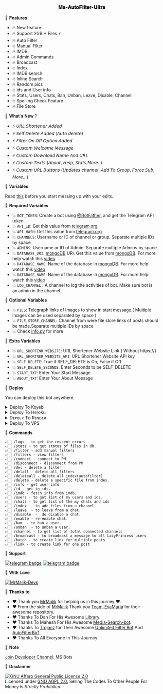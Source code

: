 <h3 align="center">
  <b> 𝐌𝐬-𝐀𝐮𝐭𝐨𝐅𝐢𝐥𝐭𝐞𝐫-𝐔𝐥𝐭𝐫𝐚 </b>
</h3>


🌟 𝐅𝐞𝐚𝐭𝐮𝐫𝐞𝐬

 - 🔥 New feature : 
 - 🔥 Support 2GB + Files ⚡️
 - 🔥 Auto Filter
 - 🔥 Manual Filter
 - 🔥 IMDB
 - 🔥 Admin Commands
 - 🔥 Broadcast
 - 🔥 Index
 - 🔥 IMDB search
 - 🔥 Inline Search
 - 🔥 Random pics
 - 🔥 ids and User info 
 - 🔥 Stats, Users, Chats, Ban, Unban, Leave, Disable, Channel
 - 🔥 Spelling Check Feature
 - 🔥 File Store

🌟 𝐖𝐡𝐚𝐭'𝐬 𝐍𝐞𝐰 ?

 - ⚡️ 𝘜𝘙𝘓 𝘚𝘩𝘰𝘳𝘵𝘦𝘯𝘦𝘳 𝘈𝘥𝘥𝘦𝘥 
 - ⚡️ 𝘚𝘦𝘭𝘧 𝘋𝘦𝘭𝘦𝘵𝘦 𝘈𝘥𝘥𝘦𝘥 (𝘈𝘶𝘵𝘰 𝘥𝘦𝘭𝘦𝘵𝘦) 
 - ⚡️ 𝘍𝘪𝘭𝘵𝘦𝘳 𝘖𝘯 𝘖𝘧𝘧 𝘖𝘱𝘵𝘪𝘰𝘯 𝘈𝘥𝘥𝘦𝘥 
 - ⚡️ 𝘊𝘶𝘴𝘵𝘰𝘮 𝘞𝘦𝘭𝘤𝘰𝘮𝘦 𝘔𝘦𝘴𝘴𝘢𝘨𝘦 
 - ⚡️ 𝘊𝘶𝘴𝘵𝘰𝘮 𝘋𝘰𝘸𝘯𝘭𝘰𝘢𝘥 𝘕𝘢𝘮𝘦 𝘈𝘯𝘥 𝘜𝘙𝘓 
 - ⚡️ 𝘊𝘶𝘴𝘵𝘰𝘮 𝘛𝘦𝘹𝘵𝘴 (𝘈𝘣𝘰𝘶𝘵, 𝘏𝘦𝘭𝘱, 𝘚𝘵𝘢𝘵𝘴,𝘔𝘰𝘳𝘦..) 
 - ⚡️ 𝘊𝘶𝘴𝘵𝘰𝘮 𝘜𝘙𝘓 𝘉𝘶𝘵𝘵𝘰𝘯𝘴 (𝘜𝘱𝘥𝘢𝘵𝘦𝘴 𝘤𝘩𝘢𝘯𝘯𝘦𝘭, 𝘈𝘥𝘥 𝘛𝘰 𝘎𝘳𝘰𝘶𝘱, 𝘍𝘰𝘳𝘤𝘦 𝘚𝘶𝘣, 𝘔𝘰𝘳𝘦...)

🌟 𝐕𝐚𝐫𝐢𝐚𝐛𝐥𝐞𝐬

Read [this](https://telegram.dog/sources_cods) before you start messing up with your edits.

🌟 𝐑𝐞𝐪𝐮𝐢𝐫𝐞𝐝 𝐕𝐚𝐫𝐢𝐚𝐛𝐥𝐞𝐬

* 💥 `BOT_TOKEN`: Create a bot using [@BotFather](https://telegram.dog/BotFather), and get the Telegram API token.
* 💥 `API_ID`: Get this value from [telegram.org](https://my.telegram.org/apps)
* 💥 `API_HASH`: Get this value from [telegram.org](https://my.telegram.org/apps)
* 💥 `CHANNELS`: Username or ID of channel or group. Separate multiple IDs by space
* 💥 `ADMINS`: Username or ID of Admin. Separate multiple Admins by space
* 💥 `DATABASE_URI`: [mongoDB](https://www.mongodb.com) URI. Get this value from [mongoDB](https://www.mongodb.com). For more help watch this [video](https://youtu.be/h9QjSSmk5tw)
* 💥 `DATABASE_NAME`: Name of the database in [mongoDB](https://www.mongodb.com). For more help watch this [video](https://youtu.be/h9QjSSmk5tw)
* 💥 `DATABASE_NAME`: Name of the database in [mongoDB](https://www.mongodb.com). For more help watch this [video](https://youtu.be/h9QjSSmk5tw)
* 💥 `LOG_CHANNEL` : A channel to log the activities of bot. Make sure bot is an admin in the channel.

🌟 𝐎𝐩𝐭𝐢𝐨𝐧𝐚𝐥 𝐕𝐚𝐫𝐢𝐚𝐛𝐥𝐞𝐬

* 💥 `PICS`: Telegraph links of images to show in start message.( Multiple images can be used separated by space )
* 💥 `FILE_STORE_CHANNEL`: Channel from were file store links of posts should be made.Separate multiple IDs by space
* 💥 Check [info.py](https://github.com/AM-ROBOTS/AdvAnurag/blob/main/info.py) for more

🌟 𝐄𝐱𝐭𝐫𝐚 𝐕𝐚𝐫𝐢𝐚𝐛𝐥𝐞𝐬

* 💥 `URL_SHORTENR_WEBSITE`: URL Shortener Website Link ( Without https://)
* 💥 `URL_SHORTNER_WEBSITE_API`: URL Shortener Website API key
* 💥 `SELF_DELETE`: True if SELF_DELETE is On, False if Off
* 💥 `SELF_DELETE_SECONDS`: Enter Seconds to be SELF_DELETE 
* 💥 `START_TXT`: Enter Your Start Message
* 💥 `ABOUT_TXT`: Enter Your About Message 


🌟 𝐃𝐞𝐩𝐥𝐨𝐲

You can deploy this bot anywhere.

<details><summary>Deploy To Koyeb</summary>
<p>
<br>
<a target="_blank" href="https://app.koyeb.com/deploy?type=git&repository=github.com/mrmalikoffl/MsFilmFactoryV2&branch=master&name=MsFilmFactory_Bot"><img alt="Deploy to Koyeb" src="https://binbashbanana.github.io/deploy-buttons/buttons/remade/koyeb.svg"></a>
</p>
</details>

<details><summary>Deploy To Heroku</summary>
<p>
<br>
<a href="https://heroku.com/deploy?template=https://github.com/mrmalikoffl/MsFilmFactoryV2">
  <img src="https://www.herokucdn.com/deploy/button.svg" alt="Deploy">
</a>
</p>
</details>

<details><summary>Dᴇᴘᴏʟʏ Tᴏ Rᴇɴᴅᴇʀ </summary>
<p>
<br>
<a href="https://dashboard.render.com/select-repo?type=web">
  <img src="https://render.com/images/deploy-to-render-button.svg" alt="deploy-to-render">
</a>
</p>
</details>

<details><summary>Deploy To VPS</summary>
<p>
<pre>
git clone https://github.com/mrmalikoffl/MsFilmFactoryV2
# Install Packages
pip3 install -U -r requirements.txt
Edit info.py with variables as given below then run bot
python3 bot.py
</pre>
</p>
</details>


🌟 𝐂𝐨𝐦𝐦𝐚𝐧𝐝𝐬
```
👉🏻 /logs - to get the rescent errors
👉🏻 /stats - to get status of files in db.
👉🏻 /filter - add manual filters
👉🏻 /filters - view filters
👉🏻 /connect - connect to PM.
👉🏻 /disconnect - disconnect from PM
👉🏻 /del - delete a filter
👉🏻 /delall - delete all filters
👉🏻 /deleteall - delete all index(autofilter)
👉🏻 /delete - delete a specific file from index.
👉🏻 /info - get user info
👉🏻 /id - get tg ids.
👉🏻 /imdb - fetch info from imdb.
👉🏻 /users - to get list of my users and ids.
👉🏻 /chats - to get list of the my chats and ids 
👉🏻 /index  - to add files from a channel
👉🏻 /leave  - to leave from a chat.
👉🏻 /disable  -  do disable a chat.
👉🏻 /enable - re-enable chat.
👉🏻 /ban  - to ban a user.
👉🏻 /unban  - to unban a user.
👉🏻 /channel - to get list of total connected channels
👉🏻 /broadcast - to broadcast a message to all LazyPrincess users
👉🏻 /batch - to create link for multiple posts
👉🏻 /link - to create link for one post
```
🌟 𝐒𝐮𝐩𝐩𝐨𝐫𝐭

[![telegram badge](https://img.shields.io/badge/Telegram-Group-30302f?style=flat&logo=telegram)](https://t.me/+n7PyxeUCLGQwMTA1)
[![telegram badge](https://img.shields.io/badge/Telegram-Developer-30302f?style=flat&logo=telegram)](https://telegram.dog/mrmalik_offl)

🌟 𝐖𝐢𝐭𝐡 𝐋𝐨𝐯𝐞

[![MrMalik-Devs](https://img.shields.io/static/v1?label=MrMalik&message=devs&color=critical)](https://telegram.dog/mrmalik_offl)


🌟 𝐓𝐡𝐚𝐧𝐤𝐬 𝐭𝐨
 
 - ❤️ Thank you [MrMalik](https://github.com/mrmalikoffl) for helping us in this journey ❤️.
 - ❤️ From the side of [MrMalik](https://github.com/mrmalikoffl) Thank you [Team-EvaMaria](https://github.com/EvamariaTG) for their awesome repository.
 - ❤️ Thanks To Dan For His Awesome [Library](https://github.com/pyrogram/pyrogram).
 - ❤️ Thanks To Mahesh For His Awesome [Media-Search-bot](https://github.com/Mahesh0253/Media-Search-bot).
 - ❤️ Thanks To [Trojanz](https://github.com/trojanzhex) for Their Awesome [Unlimited Filter Bot](https://github.com/TroJanzHEX/Unlimited-Filter-Bot) And [AutoFilterBoT](https://github.com/trojanzhex/auto-filter-bot).
 - ❤️ Thanks To All Everyone In This Journey

🌟 𝐍𝐨𝐭𝐞

[Join Developer Channel](https://t.me/+rN9QCFgIihgyZWM1): MS Bots

🌟 𝐃𝐢𝐬𝐜𝐥𝐚𝐢𝐦𝐞𝐫

[![GNU Affero General Public License 2.0](https://www.gnu.org/graphics/agplv3-155x51.png)](https://www.gnu.org/licenses/agpl-3.0.en.html#header)    
Licensed under [GNU AGPL 2.0.](https://github.com/mrmalikoffl/MsFilmFactoryV2/blob/main/LICENSE)
Selling The Codes To Other People For Money Is *Strictly Prohibited*.
